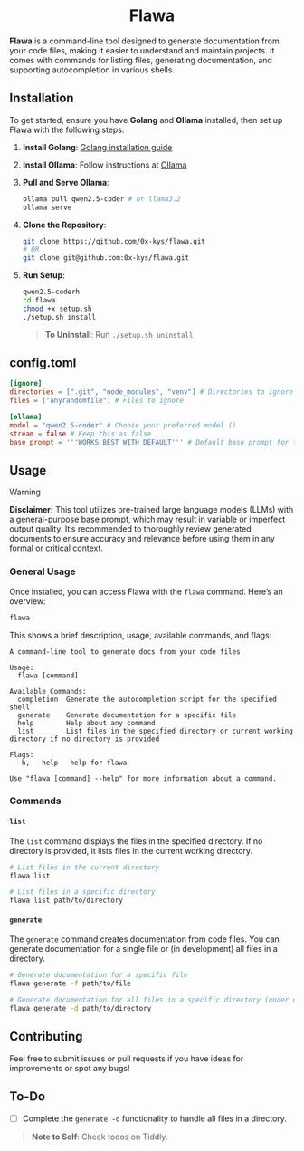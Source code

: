 <h1 align="center"> Flawa </h1>

**Flawa** is a command-line tool designed to generate documentation from your code files, making it easier to understand and maintain projects. It comes with commands for listing files, generating documentation, and supporting autocompletion in various shells.

## Installation

To get started, ensure you have **Golang** and **Ollama** installed, then set up Flawa with the following steps:

1. **Install Golang**: [Golang installation guide](https://golang.org/doc/install)
2. **Install Ollama**: Follow instructions at [Ollama](https://ollama.com/download)
3. **Pull and Serve Ollama**:
   ```sh
   ollama pull qwen2.5-coder # or llama3.2
   ollama serve
   ```

4. **Clone the Repository**:
   ```sh
   git clone https://github.com/0x-kys/flawa.git
   # OR
   git clone git@github.com:0x-kys/flawa.git
   ```

5. **Run Setup**:
   ```sh
   qwen2.5-coderh
   cd flawa
   chmod +x setup.sh
   ./setup.sh install
   ```

   > **To Uninstall**: Run `./setup.sh uninstall`

## config.toml

```toml
[ignore]
directories = [".git", "node_modules", "venv"] # Directories to ignore
files = ["anyrandomfile"] # Files to ignore

[ollama]
model = "qwen2.5-coder" # Choose your preferred model ()
stream = false # Keep this as false
base_prompt = '''WORKS BEST WITH DEFAULT''' # Default base prompt for the model
```

## Usage

> [!WARNING]
> **Disclaimer:** This tool utilizes pre-trained large language models (LLMs) with a general-purpose base prompt, which may result in variable or imperfect output quality. It’s recommended to thoroughly review generated documents to ensure accuracy and relevance before using them in any formal or critical context.

### General Usage

Once installed, you can access Flawa with the `flawa` command. Here’s an overview:

```sh
flawa
```

This shows a brief description, usage, available commands, and flags:

```
A command-line tool to generate docs from your code files

Usage:
  flawa [command]

Available Commands:
  completion  Generate the autocompletion script for the specified shell
  generate    Generate documentation for a specific file
  help        Help about any command
  list        List files in the specified directory or current working directory if no directory is provided

Flags:
  -h, --help   help for flawa

Use "flawa [command] --help" for more information about a command.
```

### Commands

#### `list`

The `list` command displays the files in the specified directory. If no directory is provided, it lists files in the current working directory.

```sh
# List files in the current directory
flawa list

# List files in a specific directory
flawa list path/to/directory
```

#### `generate`

The `generate` command creates documentation from code files. You can generate documentation for a single file or (in development) all files in a directory.

```sh
# Generate documentation for a specific file
flawa generate -f path/to/file

# Generate documentation for all files in a specific directory (under development)
flawa generate -d path/to/directory
```

## Contributing

Feel free to submit issues or pull requests if you have ideas for improvements or spot any bugs!

## To-Do

- [ ] Complete the `generate -d` functionality to handle all files in a directory.

> **Note to Self**: Check todos on Tiddly.

